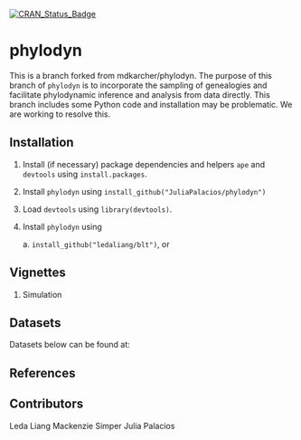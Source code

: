 [![CRAN_Status_Badge](http://www.r-pkg.org/badges/last-release/phylodyn)](http://cran.r-project.org/package=phylodyn)

phylodyn
========

This is a branch forked from mdkarcher/phylodyn. The purpose of this branch of `phylodyn` is to incorporate the sampling of genealogies and facilitate phylodynamic inference and analysis from data directly. This branch includes some Python code and installation may be problematic. We are working to resolve this.

## Installation

1. Install (if necessary) package dependencies and helpers `ape` and `devtools` using `install.packages`.

2. Install `phylodyn` using  `install_github("JuliaPalacios/phylodyn")` 

3. Load `devtools` using `library(devtools)`.

4. Install `phylodyn` using

    a. `install_github("ledaliang/blt")`, or

## Vignettes

1. Simulation

## Datasets

Datasets below can be found at: 

## References


## Contributors

Leda Liang
Mackenzie Simper
Julia Palacios
